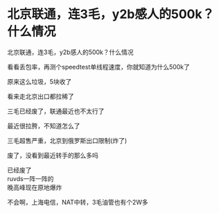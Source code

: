 # 北京联通，连3毛，y2b感人的500k？什么情况


北京联通，连3毛，y2b感人的500k？什么情况

看看丢包率，再测个speedtest单线程速度，你就知道为什么500k了

原来这么垃圾，5块收了

看来走北京出口都拉稀了

三毛已经废了，联通最近也不太行了

最近很拉胯，不知道怎么了

三毛超售严重，北京到俄罗斯出口限制(炸了)

废了，没看到最近转手的那么多吗

已经废了<br />
ruvds一阵一阵的<br />
晚高峰现在原地爆炸

不会啊，上海电信，NAT中转，3毛油管也有个2W多<img id="aimg_Uj0x3" onclick="zoom(this, this.src, 0, 0, 0)" class="zoom" src="https://cdn.jsdelivr.net/gh/hishis/forum-master/public/images/patch.gif" onmouseover="img_onmouseoverfunc(this)" onload="thumbImg(this)" border="0" alt="" />
